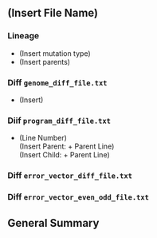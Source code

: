 ## (Insert File Name)

### Lineage
- (Insert mutation type)
- (Insert parents)  

### Diff `genome_diff_file.txt`
- (Insert)  

### Diif `program_diff_file.txt`
- (Line Number)  
(Insert Parent: + Parent Line)  
(Insert Child: + Parent Line)  

### Diff `error_vector_diff_file.txt`
### Diff `error_vector_even_odd_file.txt`

## General Summary
